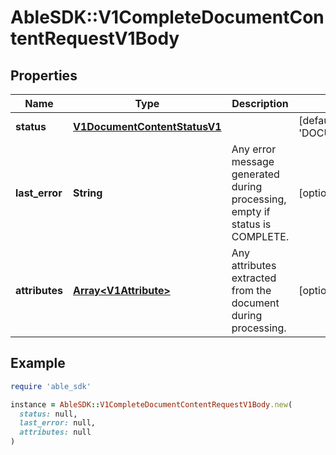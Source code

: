 # AbleSDK::V1CompleteDocumentContentRequestV1Body

## Properties

| Name | Type | Description | Notes |
| ---- | ---- | ----------- | ----- |
| **status** | [**V1DocumentContentStatusV1**](V1DocumentContentStatusV1.md) |  | [default to &#39;DOCUMENT_CONTENT_STATUS_UNSPECIFIED&#39;] |
| **last_error** | **String** | Any error message generated during processing, empty if status is COMPLETE. | [optional] |
| **attributes** | [**Array&lt;V1Attribute&gt;**](V1Attribute.md) | Any attributes extracted from the document during processing. | [optional] |

## Example

```ruby
require 'able_sdk'

instance = AbleSDK::V1CompleteDocumentContentRequestV1Body.new(
  status: null,
  last_error: null,
  attributes: null
)
```


